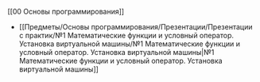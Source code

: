 [[00 Основы программирования]]

- [[Предметы/Основы программирования/Презентации/Презентации с практик/№1 Математические функции и условный оператор. Установка виртуальной машины/№1 Математические функции и условный оператор. Установка виртуальной машины|№1 Математические функции и условный оператор. Установка виртуальной машины]]